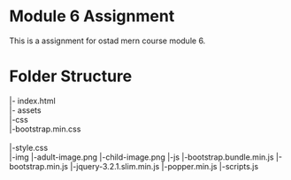 # Module 6 Assignment
This is a assignment for ostad mern course module 6.

# Folder Structure

|- index.html </br>
|- assets </br>
    |-css </br>
        |-bootstrap.min.css </br>     
        |-style.css </br>
    |-img
        |-adult-image.png
        |-child-image.png
    |-js
        |-bootstrap.bundle.min.js
        |-bootstrap.min.js
        |-jquery-3.2.1.slim.min.js
        |-popper.min.js
        |-scripts.js
